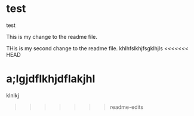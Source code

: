 # test
test

This is my change to the readme file.

THis is my second change to the readme file.
khlhfslkhjfsgklhjls
<<<<<<< HEAD

a;lgjdflkhjdflakjhl
=======
klnlkj
>>>>>>> readme-edits

